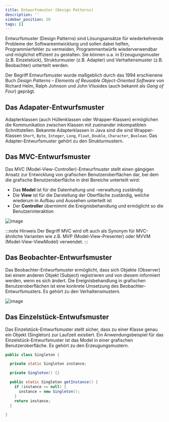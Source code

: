 ```yaml
---
title: Entwurfsmuster (Design Patterns)
description: ''
sidebar_position: 20
tags: []
---
```


Entwurfsmuster (Design Patterns) sind Lösungsansätze für wiederkehrende Probleme der Softwareentwicklung und sollen dabei helfen, Programmierfehler zu vermeiden, Programmentwürfe wiederverwendbar und möglichst effizient zu gestalten. Sie können u.a. in 
Erzeugungsmuster (z.B. Einzelstück), Strukturmuster (z.B. Adapter) und Verhaltensmuster (z.B. Beobachter) unterteilt werden.

Der Begriff Entwurfsmuster wurde maßgeblich durch das 1994 erschienene Buch _Design Patterns – Elements of Reusable Object-Oriented Software_ von Richard Helm, Ralph Johnson und John Vlissides (auch bekannt als _Gang of Four_) geprägt.

## Das Adapater-Entwurfsmuster
Adapterklassen (auch Hüllenklassen oder Wrapper-Klassen) ermöglichen die Kommunikation zwischen Klassen mit zueinander inkompatiblen Schnittstellen. Bekannte Adapterklassen in Java sind die sind Wrapper-Klassen `Short`, `Byte`, `Integer`, `Long`, `Float`, 
`Double`, `Character`, `Boolean`. Das Adapter-Entwurfsmuster gehört zu den Strukturmustern.

## Das MVC-Entwurfsmuster
Das MVC (Model-View-Controller)-Entwurfmuster stellt einen gängigen Ansatz zur Entwicklung von grafischen Benutzeroberflächen dar, bei dem die grafische Benutzeroberfläche in drei Bereiche unterteilt wird:
- Das **Model** ist für die Datenhaltung und -verwaltung zuständig
- Die **View** ist für die Darstellung der Oberfläche zuständig, welche wiederum in Aufbau und Aussehen unterteilt ist
- Der **Controller** übernimmt die Ereignisbehandlung und ermöglicht so die Benutzerinteraktion

![image](https://user-images.githubusercontent.com/47243617/175276227-7ad23517-2a5b-42c4-9a2f-27338cf34644.png)

:::note Hinweis
Der Begriff MVC wird oft auch als Synonym für MVC-ähnliche Varianten wie z.B. MVP (Model-View-Presenter) oder MVVM (Model-View-ViewModel) verwendet.
:::

## Das Beobachter-Entwurfsmuster
Das Beobachter-Entwurfsmuster ermöglicht, dass sich Objekte (Observer) bei einem anderen Objekt (Subject) registrieren und von diesem informiert werden, wenn es sich ändert. Die Ereignisbehandlung in grafischen Benutzeroberflächen ist eine konkrete Umsetzung 
des Beobachter-Entwurfsmusters. Es gehört zu den Verhaltensmustern.

![image](https://user-images.githubusercontent.com/47243617/175276105-c2f3545e-2228-437d-abab-b0785a77bb23.png)

## Das Einzelstück-Entwufsmuster
Das Einzelstück-Entwurfsmuster stellt sicher, dass zu einer Klasse genau ein Objekt (Singleton) zur Laufzeit existiert. Ein Anwendungsbeispiel für das Einzelstück-Entwurfsmuster ist das Model in einer grafischen Benutzeroberfläche. Es gehört zu den 
Erzeugungsmustern.

```java title="MainClass.java" showLineNumbers
public class Singleton {

  private static Singleton instance;

  private Singleton() {}

  public static Singleton getInstance() {
    if (instance == null) {
      instance = new Singleton();
    }
    return instance;
  }

}
```
